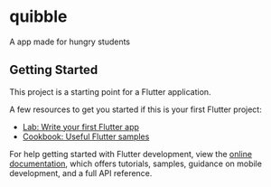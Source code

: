 # quibble

A app made for hungry students

## Getting Started

This project is a starting point for a Flutter application.

A few resources to get you started if this is your first Flutter project:

- [Lab: Write your first Flutter app](https://quibble.in.dev)
- [Cookbook: Useful Flutter samples](https://quibble.in.dev)

For help getting started with Flutter development, view the
[online documentation](https://quibble.in.dev/), which offers tutorials,
samples, guidance on mobile development, and a full API reference.
